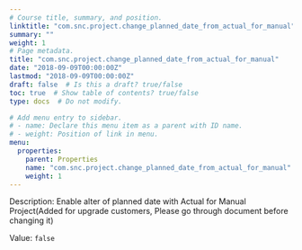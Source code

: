 ```yaml
---
# Course title, summary, and position.
linktitle: "com.snc.project.change_planned_date_from_actual_for_manual"
summary: ""
weight: 1
# Page metadata.
title: "com.snc.project.change_planned_date_from_actual_for_manual"
date: "2018-09-09T00:00:00Z"
lastmod: "2018-09-09T00:00:00Z"
draft: false  # Is this a draft? true/false
toc: true  # Show table of contents? true/false
type: docs  # Do not modify.

# Add menu entry to sidebar.
# - name: Declare this menu item as a parent with ID name.
# - weight: Position of link in menu.
menu:
  properties:
    parent: Properties
    name: "com.snc.project.change_planned_date_from_actual_for_manual"
    weight: 1
---
```


Description: Enable alter of planned date with Actual for Manual Project(Added for upgrade customers, Please go through document before changing it)


Value: `false`